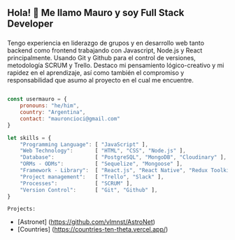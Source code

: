 <h2 align="left">Hola! 👋 Me llamo Mauro y soy Full Stack Developer</h2>

###

<p align="left">Tengo experiencia en liderazgo de grupos y en desarrollo web tanto backend como frontend trabajando con Javascript, Node.js y React principalmente. Usando Git y Github para el control de versiones, metodología SCRUM y Trello. Destaco mi pensamiento lógico-creativo y mi rapidez en el aprendizaje, así como también el compromiso y responsabilidad que asumo al proyecto en el cual me encuentre.</p>


```js

const usermauro = {
    pronouns: "he/him",
    country: "Argentina",
    contact: "mauroncioci@gmail.com"
}
```

```js
let skills = {
    "Programming Language": [ "JavaScript" ],
    "Web Technology":       [ "HTML", "CSS", "Node.js" ],
    "Database":             [ "PostgreSQL", "MongoDB", "Cloudinary" ],
    "ORMs - ODMs":          [ "Sequelize", "Mongoose" ],
    "Framework - Library":  [ "React.js", "React Native", "Redux Toolkit", "Express.js" ],
    "Project management":   [ "Trello", "Slack" ],
    "Processes":            [ "SCRUM" ],
    "Version Control":      [ "Git", "Github" ],
}
```

```Projects:```
- [Astronet]  (https://github.com/vlmnst/AstroNet)
- [Countries] (https://countries-ten-theta.vercel.app/)
